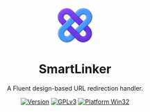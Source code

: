 <p align="center">
  <img width="18%" align="center" src="https://github.com/theFASTER-UNiTY/SmartLinker/blob/master/resources/images/icons/png/icon_splash_1.png?raw=true" alt="logo">
</p>
  <h1 align="center">
  SmartLinker
</h1>
<p align="center">
  A Fluent design-based URL redirection handler.
</p>

<div align="center">

[![Version](https://img.shields.io/badge/Version-1.0.0-orange)]()
[![GPLv3](https://img.shields.io/badge/License-GPLv3-green?color=#4ec820)](LICENSE)
[![Platform Win32](https://img.shields.io/badge/Platform-Windows-blue)]()

</div>
